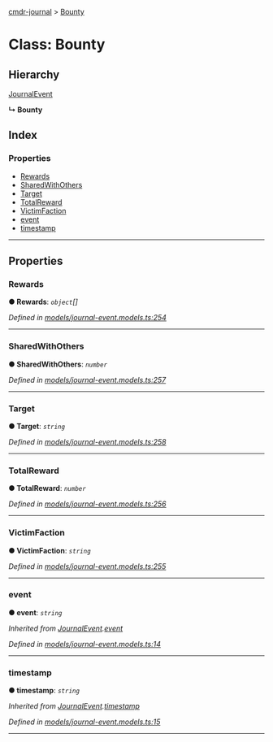 [cmdr-journal](../README.md) > [Bounty](../classes/bounty.md)



# Class: Bounty

## Hierarchy


 [JournalEvent](journalevent.md)

**↳ Bounty**







## Index

### Properties

* [Rewards](bounty.md#rewards)
* [SharedWithOthers](bounty.md#sharedwithothers)
* [Target](bounty.md#target)
* [TotalReward](bounty.md#totalreward)
* [VictimFaction](bounty.md#victimfaction)
* [event](bounty.md#event)
* [timestamp](bounty.md#timestamp)



---
## Properties
<a id="rewards"></a>

###  Rewards

**●  Rewards**:  *`object`[]* 

*Defined in [models/journal-event.models.ts:254](https://github.com/chrisbruford/cmdr-journal/blob/0588b1f/src/models/journal-event.models.ts#L254)*





___

<a id="sharedwithothers"></a>

###  SharedWithOthers

**●  SharedWithOthers**:  *`number`* 

*Defined in [models/journal-event.models.ts:257](https://github.com/chrisbruford/cmdr-journal/blob/0588b1f/src/models/journal-event.models.ts#L257)*





___

<a id="target"></a>

###  Target

**●  Target**:  *`string`* 

*Defined in [models/journal-event.models.ts:258](https://github.com/chrisbruford/cmdr-journal/blob/0588b1f/src/models/journal-event.models.ts#L258)*





___

<a id="totalreward"></a>

###  TotalReward

**●  TotalReward**:  *`number`* 

*Defined in [models/journal-event.models.ts:256](https://github.com/chrisbruford/cmdr-journal/blob/0588b1f/src/models/journal-event.models.ts#L256)*





___

<a id="victimfaction"></a>

###  VictimFaction

**●  VictimFaction**:  *`string`* 

*Defined in [models/journal-event.models.ts:255](https://github.com/chrisbruford/cmdr-journal/blob/0588b1f/src/models/journal-event.models.ts#L255)*





___

<a id="event"></a>

###  event

**●  event**:  *`string`* 

*Inherited from [JournalEvent](journalevent.md).[event](journalevent.md#event)*

*Defined in [models/journal-event.models.ts:14](https://github.com/chrisbruford/cmdr-journal/blob/0588b1f/src/models/journal-event.models.ts#L14)*





___

<a id="timestamp"></a>

###  timestamp

**●  timestamp**:  *`string`* 

*Inherited from [JournalEvent](journalevent.md).[timestamp](journalevent.md#timestamp)*

*Defined in [models/journal-event.models.ts:15](https://github.com/chrisbruford/cmdr-journal/blob/0588b1f/src/models/journal-event.models.ts#L15)*





___


